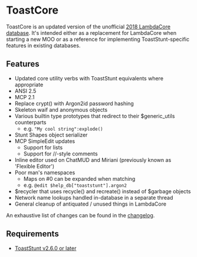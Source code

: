 # ToastCore
ToastCore is an updated version of the unofficial [2018 LambdaCore database](https://lisdude.com/moo/LambdaCore-20Jun18.db.gz). It's intended either as a replacement for LambdaCore when starting a new MOO or as a reference for implementing ToastStunt-specific features in existing databases.

## Features
- Updated core utility verbs with ToastStunt equivalents where appropriate
- ANSI 2.5
- MCP 2.1
- Replace crypt() with Argon2id password hashing
- Skeleton waif and anonymous objects
- Various builtin type prototypes that redirect to their $generic_utils counterparts
    - e.g. `"My cool string":explode()`
- Stunt Shapes object serializer
- MCP SimpleEdit updates
    - Support for lists
    - Support for //-style comments
- Inline editor used on ChatMUD and Miriani (previously known as 'Flexible Editor')
- Poor man's namespaces
    - Maps on #0 can be expanded when matching
    - e.g. `@edit $help_db["toaststunt"].argon2`
- $recycler that uses recycle() and recreate() instead of $garbage objects
- Network name lookups handled in-database in a separate thread
- General cleanup of antiquated / unused things in LambdaCore

An exhaustive list of changes can be found in the [changelog](changelog.txt).

## Requirements
- [ToastStunt v2.6.0 or later](https://github.com/lisdude/toaststunt)
